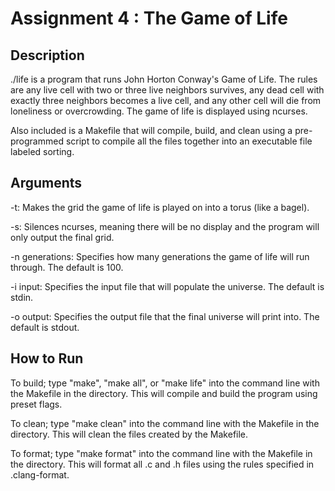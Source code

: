 # Assignment 4 : The Game of Life

##  Description
./life is a program that runs John Horton Conway's Game of Life. The rules are any live cell with two or three live neighbors survives, any dead cell with exactly three neighbors becomes a live cell, and any other cell will die from loneliness or overcrowding. The game of life is displayed using ncurses. 

Also included is a Makefile that will compile, build, and clean using a pre-programmed script to compile all the files together into an executable file labeled sorting.

## Arguments

-t:  Makes the grid the game of life is played on into a torus (like a bagel).

-s:  Silences ncurses, meaning there will be no display and the program will only output the final grid.

-n generations: Specifies how many generations the game of life will run through. The default is 100.

-i input: Specifies the input file that will populate the universe. The default is stdin.
 
-o output: Specifies the output file that the final universe will print into. The default is stdout. 

## How to Run

To build; type "make", "make all", or "make life" into the command line with the Makefile in the directory. This will compile and build the program using preset flags.

To clean; type "make clean" into the command line with the Makefile in the directory. This will clean the files created by the Makefile.

To format; type "make format" into the command line with the Makefile in the directory. This will format all .c and .h files using the rules specified in .clang-format.

##

